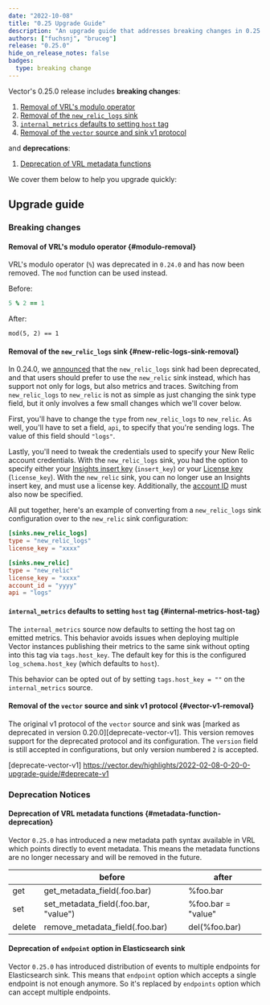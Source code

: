 ```yaml
---
date: "2022-10-08"
title: "0.25 Upgrade Guide"
description: "An upgrade guide that addresses breaking changes in 0.25.0"
authors: ["fuchsnj", "bruceg"]
release: "0.25.0"
hide_on_release_notes: false
badges:
  type: breaking change
---
```


Vector's 0.25.0 release includes **breaking changes**:

1. [Removal of VRL's modulo operator](#modulo-removal)
1. [Removal of the `new_relic_logs` sink](#new-relic-logs-sink-removal)
1. [`internal_metrics` defaults to setting `host` tag](#internal-metrics-host-tag)
1. [Removal of the `vector` source and sink v1 protocol](#vector-v1-removal)

and **deprecations**:

1. [Deprecation of VRL metadata functions](#metadata-function-deprecation)

We cover them below to help you upgrade quickly:

## Upgrade guide

### Breaking changes

#### Removal of VRL's modulo operator {#modulo-removal}

VRL's modulo operator (`%`) was deprecated in `0.24.0` and has now been removed. The `mod` function
can be used instead.

Before:

```coffee
5 % 2 == 1
```

After:

```cofee
mod(5, 2) == 1
```

#### Removal of the `new_relic_logs` sink {#new-relic-logs-sink-removal}

In 0.24.0, we [announced][0-24-0-upgrade-guide] that the `new_relic_logs` sink had been deprecated,
and that users should prefer to use the `new_relic` sink instead, which has support not only for
logs, but also metrics and traces.  Switching from `new_relic_logs` to `new_relic` is not as simple
as just changing the sink type field, but it only involves a few small changes which we'll cover
below.

First, you'll have to change the `type` from `new_relic_logs` to `new_relic`. As well, you'll have
to set a field, `api`, to specify that you're sending logs. The value of this field should `"logs"`.

Lastly, you'll need to tweak the credentials used to specify your New Relic account credentials.
With the `new_relic_logs` sink, you had the option to specify either your [Insights insert
key][nr_insights_key] (`insert_key`) or your [License key][nr_license_key] (`license_key`). With the
`new_relic` sink, you can no longer use an Insights insert key, and must use a license key.
Additionally, the [account ID][nr_account_id] must also now be specified.

All put together, here's an example of converting from a `new_relic_logs` sink configuration over to
the `new_relic` sink configuration:

```toml
[sinks.new_relic_logs]
type = "new_relic_logs"
license_key = "xxxx"

[sinks.new_relic]
type = "new_relic"
license_key = "xxxx"
account_id = "yyyy"
api = "logs"
```

[0-24-0-upgrade-guide]: https://vector.dev/highlights/2022-08-16-0-24-0-upgrade-guide/#deprecated-components
[nr_insights_key]: https://docs.newrelic.com/docs/apis/intro-apis/new-relic-api-keys/#insights-insert-key
[nr_license_key]: https://docs.newrelic.com/docs/apis/intro-apis/new-relic-api-keys/#license-key
[nr_account_id]: https://docs.newrelic.com/docs/accounts/accounts-billing/account-structure/account-id/

#### `internal_metrics` defaults to setting `host` tag {#internal-metrics-host-tag}

The `internal_metrics` source now defaults to setting the host tag on emitted metrics. This behavior
avoids issues when deploying multiple Vector instances publishing their metrics to the same sink
without opting into this tag via `tags.host_key`. The default key for this is the configured
`log_schema.host_key` (which defaults to `host`).

This behavior can be opted out of by setting `tags.host_key = ""` on the `internal_metrics` source.

#### Removal of the `vector` source and sink v1 protocol {#vector-v1-removal}

The original v1 protocol of the `vector` source and sink was [marked as deprecated in version
0.20.0][deprecate-vector-v1]. This version removes support for the deprecated protocol and its
configuration. The `version` field is still accepted in configurations, but only version numbered
`2` is accepted.

[deprecate-vector-v1] https://vector.dev/highlights/2022-02-08-0-20-0-upgrade-guide/#deprecate-v1

### Deprecation Notices

#### Deprecation of VRL metadata functions {#metadata-function-deprecation}

Vector `0.25.0` has introduced a new metadata path syntax available in VRL which points
directly to event metadata. This means the metadata functions are no longer necessary and
will be removed in the future.

|        | before                                | after              |
|--------|---------------------------------------|--------------------|
| get    | get_metadata_field(.foo.bar)          | %foo.bar           |
| set    | set_metadata_field(.foo.bar, "value") | %foo.bar = "value" |
| delete | remove_metadata_field(.foo.bar)       | del(%foo.bar)      |


#### Deprecation of `endpoint` option in Elasticsearch sink

Vector `0.25.0` has introduced distribution of events to multiple endpoints for Elasticsearch sink.
This means that `endpoint` option which accepts a single endpoint is not enough anymore. So it's
replaced by `endpoints` option which can accept multiple endpoints.